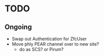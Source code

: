 TODO
====

## Ongoing

* Swap out Authentication for ZfcUser
* Move phly PEAR channel over to new site?
  * do as SCS? or Pirum?
